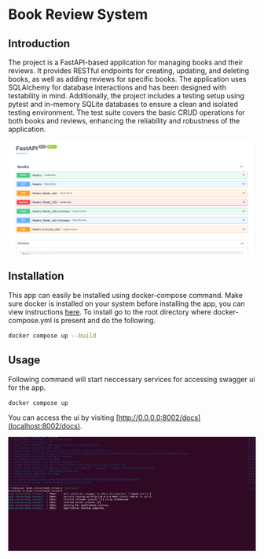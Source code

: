 # Book Review System

## Introduction

The project is a FastAPI-based application for managing books and their reviews. It provides RESTful endpoints for creating, updating, and deleting books, as well as adding reviews for specific books. The application uses SQLAlchemy for database interactions and has been designed with testability in mind. Additionally, the project includes a testing setup using pytest and in-memory SQLite databases to ensure a clean and isolated testing environment. The test suite covers the basic CRUD operations for both books and reviews, enhancing the reliability and robustness of the application.

![UI.](/assets/api_docs.png)


## Installation

This app can easily be installed using docker-compose command. Make sure docker is installed on your system before installing the app, you can view instructions [here](https://docs.docker.com/engine/install/).
To install go to the root directory where docker-compose.yml is present and do the following.
```bash
docker compose up --build
```


## Usage
Following command will start neccessary services for accessing swagger ui for the app. 
```bash
docker compose up
```
You can access the ui by visiting [http://0.0.0.0:8002/docs](localhost:8002/docs). 

![UI.](/assets/docker.png)

